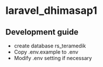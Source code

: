 # laravel_dhimasap1


## Development guide
- create database rs_teramedik
- Copy .env.example to .env
- Modify .env setting if necessary
